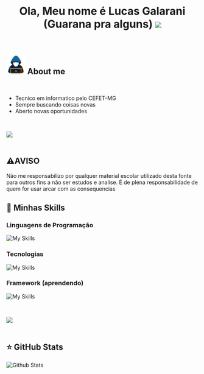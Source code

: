 
<h1 align="center"><b>Ola, Meu nome é Lucas Galarani (Guarana pra alguns) </b><img src="https://media.giphy.com/media/hvRJCLFzcasrR4ia7z/giphy.gif" width="35"></h1>

<br>

## <picture><img src = "https://github.com/0xAbdulKhalid/0xAbdulKhalid/raw/main/assets/mdImages/about_me.gif" width = 50px></picture> **About me**

<br>

- Tecnico em informatico pelo CEFET-MG
- Sempre buscando coisas novas
- Aberto novas oportunidades

<br>

<img src="https://user-images.githubusercontent.com/73097560/115834477-dbab4500-a447-11eb-908a-139a6edaec5c.gif"><br><br>

## ⚠️AVISO
<p>Não me responsabilizo por qualquer material escolar utilizado desta fonte para outros fins a não ser estudos e analise. É de plena responsabilidade de quem for usar arcar com as consequencias</p>

## 🚀 Minhas Skills
### Linguagens de Programação
![My Skills](https://skillicons.dev/icons?i=js,c,cpp,python)

### Tecnologias
![My Skills](https://skillicons.dev/icons?i=html,css,tailwind,mysql)

### Framework (aprendendo)
![My Skills](https://skillicons.dev/icons?i=django)

<br>

<img src="https://user-images.githubusercontent.com/73097560/115834477-dbab4500-a447-11eb-908a-139a6edaec5c.gif"><br><br>

## ⭐ GitHub Stats

<img
        src="https://github-readme-stats.vercel.app/api/top-langs/?username=Guarana0&theme=tokyonight&hide_border=true&include_all_commits=true&count_private=true&layout=donut"
        alt="Github Stats"
      />
